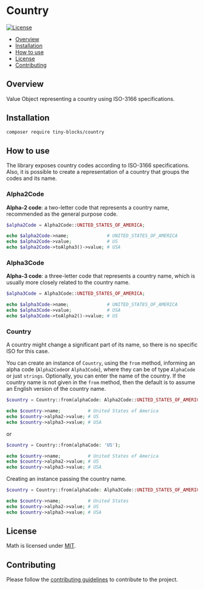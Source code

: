 # Country

[![License](https://img.shields.io/badge/license-MIT-green)](LICENSE)

* [Overview](#overview)
* [Installation](#installation)
* [How to use](#how-to-use)
* [License](#license)
* [Contributing](#contributing)

<div id='overview'></div> 

## Overview

Value Object representing a country using ISO-3166 specifications.

<div id='installation'></div>

## Installation

```bash
composer require tiny-blocks/country
```

<div id='how-to-use'></div>

## How to use

The library exposes country codes according to ISO-3166 specifications. Also, it is possible to create a
representation of a country that groups the codes and its name.

### Alpha2Code

**Alpha-2 code**: a two-letter code that represents a country name, recommended as the general purpose code.

```php
$alpha2Code = Alpha2Code::UNITED_STATES_OF_AMERICA;

echo $alpha2Code->name;              # UNITED_STATES_OF_AMERICA
echo $alpha2Code->value;             # US
echo $alpha2Code->toAlpha3()->value; # USA
```

### Alpha3Code

**Alpha-3 code**: a three-letter code that represents a country name, which is usually more closely related to the
country name.

```php
$alpha3Code = Alpha3Code::UNITED_STATES_OF_AMERICA;

echo $alpha3Code->name;              # UNITED_STATES_OF_AMERICA
echo $alpha3Code->value;             # USA
echo $alpha3Code->toAlpha2()->value; # US
```

### Country

A country might change a significant part of its name, so there is no specific ISO for this case.

You can create an instance of `Country`, using the `from` method, informing an alpha code (`Alpha2Code`or `Alpha3Code`),
where they can be of type `AlphaCode` or just `strings`. Optionally, you can enter the name of the country. If the
country name is not given in the `from` method, then the default is to assume an English version of the country name.

```php
$country = Country::from(alphaCode: Alpha2Code::UNITED_STATES_OF_AMERICA);

echo $country->name;          # United States of America
echo $country->alpha2->value; # US
echo $country->alpha3->value; # USA
```

or

```php
$country = Country::from(alphaCode: 'US');

echo $country->name;          # United States of America
echo $country->alpha2->value; # US
echo $country->alpha3->value; # USA
```

Creating an instance passing the country name.

```php
$country = Country::from(alphaCode: Alpha3Code::UNITED_STATES_OF_AMERICA, name: 'United States');

echo $country->name;          # United States
echo $country->alpha2->value; # US
echo $country->alpha3->value; # USA
```

## License

Math is licensed under [MIT](/LICENSE).

<div id='contributing'></div>

## Contributing

Please follow the [contributing guidelines](https://github.com/tiny-blocks/tiny-blocks/blob/main/CONTRIBUTING.md) to
contribute to the project.
